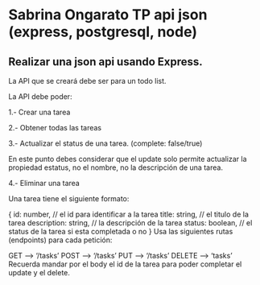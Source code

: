 # Sabrina Ongarato TP api json (express, postgresql, node)
## Realizar una json api usando Express.

La API que se creará debe ser para un todo list.

La API debe poder:

1.- Crear una tarea

2.- Obtener todas las tareas

3.- Actualizar el status de una tarea. (complete: false/true)

En este punto debes considerar que el update solo permite actualizar la propiedad estatus, no el nombre, no la descripción de una tarea.

4.- Eliminar una tarea

Una tarea tiene el siguiente formato:

{
	id: number, // el id para identificar a la tarea
	title: string, // el titulo de la tarea
	description: string, // la descripción de la tarea 
	status: boolean, // el status de la tarea si esta completada o no 
}
Usa las siguientes rutas (endpoints) para cada petición:

GET —> ‘/tasks’
POST —> ‘/tasks’
PUT —> ‘/tasks’
DELETE —> ‘tasks’
Recuerda mandar por el body el id de la tarea para poder completar el update y el delete.